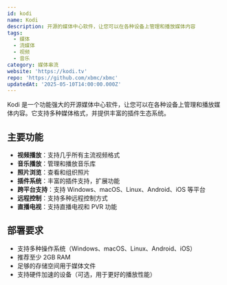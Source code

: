 ```yaml
---
id: kodi
name: Kodi
description: 开源的媒体中心软件，让您可以在各种设备上管理和播放媒体内容
tags:
  - 媒体
  - 流媒体
  - 视频
  - 音乐
category: 媒体串流
website: 'https://kodi.tv'
repo: 'https://github.com/xbmc/xbmc'
updatedAt: '2025-05-10T14:00:00.000Z'
---
```


Kodi 是一个功能强大的开源媒体中心软件，让您可以在各种设备上管理和播放媒体内容。它支持多种媒体格式，并提供丰富的插件生态系统。

## 主要功能

- **视频播放**：支持几乎所有主流视频格式
- **音乐播放**：管理和播放音乐库
- **照片浏览**：查看和组织照片
- **插件系统**：丰富的插件支持，扩展功能
- **跨平台支持**：支持 Windows、macOS、Linux、Android、iOS 等平台
- **远程控制**：支持多种远程控制方式
- **直播电视**：支持直播电视和 PVR 功能

## 部署要求

- 支持多种操作系统（Windows、macOS、Linux、Android、iOS）
- 推荐至少 2GB RAM
- 足够的存储空间用于媒体文件
- 支持硬件加速的设备（可选，用于更好的播放性能） 